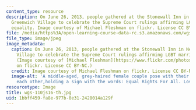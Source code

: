 ```yaml
---
content_type: resource
description: On June 26, 2013, people gathered at the Stonewall Inn in New York's
  Greenwich Village to celebrate the Supreme Court rulings affirming LGBT marriage
  equality. Image courtesy of Michael Fleshman on flickr. License CC BY-NC.
file: /media/https%3A/open-learning-course-data-rc.s3.amazonaws.com/wgs-110j-sexual-and-gender-identities-spring-2016/1bbff459fa8e977b0e312428014a129f_wgs-110js16-th.jpg
file_type: image/jpeg
image_metadata:
  caption: On June 26, 2013, people gathered at the Stonewall Inn in New York's Greenwich
    Village to celebrate the Supreme Court rulings affirming LGBT marriage equality.
    (Image courtesy of [Michael Fleshman](https://www.flickr.com/photos/fleshmanpix/9162434260/in/photolist-eXDSuu-eeFg4G-8Lj9g-77c7qH-hCpKY-eWoCBg-eWoz9z-77hD6j-eXDHAs-a1fXzX-bWyp5X-eWkHog-emZoo6-77dSCM-6wkM4g-4WDiKZ-9PGFsh-eWoHHx-5Ch6hz-eezxf6-9ibPvr-eWoCs6-eWkBje-bSgELZ-eWoCdF-eWA3Zy-bWyoxk-5C4rhc-5C8Jz3-vrgdos-5C4pvd-5C4r2g-5C4No3-5C4rM6-5BYZRB-6yjonx-5C43rR-9PGCeK-778BGr-QuBP2-hCqvG-bTYQjX-eWoFT2-6dRuRp-78hoHL-5ConZy-eWoCSr-eWoBXZ-eWoEEP-77beZb)
    on flickr. License CC BY-NC.)
  credit: Image courtesy of Michael Fleshman on flickr. License CC BY-NC.
  image-alt: 'A middle-aged, grey-haired female couple pose with their arms around
    each other,holding a sign with the words: Equal Rights For All. Love Is Love.'
resourcetype: Image
title: wgs-110js16-th.jpg
uid: 1bbff459-fa8e-977b-0e31-2428014a129f
---
```

